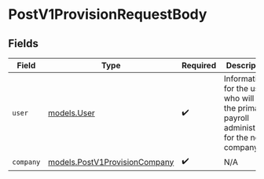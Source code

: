 # PostV1ProvisionRequestBody


## Fields

| Field                                                                                       | Type                                                                                        | Required                                                                                    | Description                                                                                 |
| ------------------------------------------------------------------------------------------- | ------------------------------------------------------------------------------------------- | ------------------------------------------------------------------------------------------- | ------------------------------------------------------------------------------------------- |
| `user`                                                                                      | [models.User](../models/user.md)                                                            | :heavy_check_mark:                                                                          | Information for the user who will be the primary payroll administrator for the new company. |
| `company`                                                                                   | [models.PostV1ProvisionCompany](../models/postv1provisioncompany.md)                        | :heavy_check_mark:                                                                          | N/A                                                                                         |